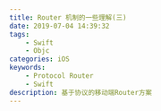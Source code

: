 ```yaml
---
title: Router 机制的一些理解(三)
date: 2019-07-04 14:39:32
tags: 
    - Swift
    - Objc
categories: iOS
keywords: 
    - Protocol Router 
    - Swift
description: 基于协议的移动端Router方案
---
```


